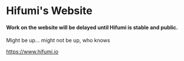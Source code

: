 # Hifumi's Website
#### Work on the website will be delayed until Hifumi is stable and public.

Might be up... might not be up, who knows

https://www.hifumi.io
